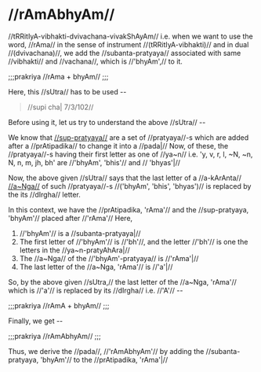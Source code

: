 # //rAmAbhyAm//

//tRRitIyA-vibhakti-dvivachana-vivakShAyAm// i.e. when we want to use
the word, //rAma// in the sense of instrument //(tRRitIyA-vibhakti)//
and in dual //(dvivachana)//, we add the //subanta-pratyaya// associated
with same //vibhakti// and //vachana//, which is //'bhyAm',// to it.

;;;prakriya
//rAma + bhyAm//
;;;

Here, this //sUtra// has to be used --

> //supi cha| 7/3/102//

Before using it, let us try to understand the above //sUtra// --

We know that
[//sup-pratyaya//](#/shadlinga-prakaranam/general/subanta-pratyayAH) are
a set of //pratyaya//-s which are added after a //prAtipadika// to
change it into a //pada|// Now, of these, the //pratyaya//-s having
their first letter as one of //ya~n// i.e. <vt>'y, v, r, l, ~N, ~n,
N, n, m, jh, bh'</vt> are //'bhyAm', 'bhis'// and // 'bhyas'|//

Now, the above given //sUtra// says that the last letter of a
//a-kArAnta// [//a~Nga//](#/shadlinga-prakaranam/general/angam) of such
//pratyaya//-s //('bhyAm', 'bhis', 'bhyas')// is replaced by the its
//dIrgha// letter.

In this context, we have the //prAtipadika, 'rAma'// and the
//sup-pratyaya, 'bhyAm'// placed after //'rAma'// Here,

1.  //'bhyAm'// is a //subanta-pratyaya|//
2.  The first letter of //'bhyAm'// is //'bh'//, and the letter //'bh'//
    is one the letters in the //ya~n-pratyAhAra|//
3.  The //a~Nga// of the //'bhyAm'-pratyaya// is //'rAma'|//
4.  The last letter of the //a~Nga, 'rAma'// is //'a'|//

So, by the above given //sUtra,// the last letter of the //a~Nga,
'rAma'// which is //'a'// is replaced by its //dIrgha// i.e. //'A'// --

;;;prakriya
//rAmA + bhyAm//
;;;

Finally, we get --

;;;prakriya
//rAmAbhyAm//
;;;

Thus, we derive the //pada//, //'rAmAbhyAm'// by adding the
//subanta-pratyaya, 'bhyAm'// to the //prAtipadika, 'rAma'|//
